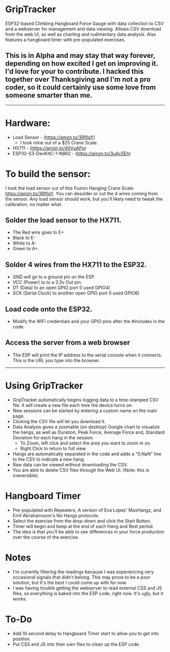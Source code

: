 # GripTracker
ESP32-based Climbing Hangboard Force Gauge with data collection to CSV and a webserver for management and data viewing. Allows CSV download from the web UI, as well as charting and rudimentary data analysis. Also features a hangboard timer with pre-populated exercises.

## This is in Alpha and may stay that way forever, depending on how excited I get on improving it. I'd love for your to contribute. I hacked this together over Thanksgiving and I'm not a pro coder, so it could certainly use some love from someone smarter than me.

---

# Hardware:
- Load Sensor - (https://amzn.to/3RfIloY)
  - I took mine out of a $25 Crane Scale. 
- HX711 - (https://amzn.to/40VuAPo)
- ESP32-S3-DevKitC-1-N8R2 - (https://amzn.to/3uAc5Eh)


# To build the sensor:

I took the load sensor out of this Fuzion Hanging Crane Scale: https://amzn.to/3RfIloY. You can desolder or cut the 4 wires coming from the sensor. Any load sensor should work, but you'll likely need to tweak the calibration, no matter what.

## Solder the load sensor to the HX711. 
- The Red wire goes to E+
- Black to E-
- White to A-
- Green to A+.

## Solder 4 wires from the HX711 to the ESP32. 
- GND will go to a ground pin on the ESP.
- VCC (Power) to to a 3.3v Out pin.
- DT (Data) to an open GPIO port (I used GPIO4)
- SCK (Serial Clock) to another open GPIO port (I used GPIO6)

## Load code onto the ESP32.
- Modify the WiFi credentials and your GPIO pins after the \#includes in the code.

## Access the server from a web browser
- The ESP will print the IP address to the serial console when it connects. This is the URL you type into the browser.

---

# Using GripTracker
- GripTracker automatically begins logging data to a time-stamped CSV file. It will create a new file each time the device turns on.
- New sessions can be started by entering a custom name on the main page.
- Clicking the CSV file will let you download it.
- Data Analysis gives a zoomable (on desktop) Google chart to visualize the hangs, as well as Duration, Peak Force, Average Force and, Standard Deviation for each hang in the session.
  - To Zoom, left click and select the area you want to zoom in on.
  - Right Click to return to full view.
- Hangs are automatically separated in the code and adds a "0,NaN" line to the CSV to indicate a new hang.
- Raw data can be viewed without downloading the CSV.
- You are able to delete CSV files through the Web UI. (Note: this is irreversible).

# Hangboard Timer
- Pre-populated with Repeaters, A version of Eva Lopez' MaxHangz, and Emil Abrahamsson's No Hangs protocols.
- Select the exercise from the drop-down and click the Start Button.
- Timer will begin and beep at the end of each Hang and Rest period.
- The idea is that you'll be able to see differences in your force production over the course of the exercise.

# Notes
  - I'm currently filtering the readings because I was experiencing very occasional signals that didn't belong. This may prove to be a poor solution, but it's the best I could come up with for now.
  - I was having trouble getting the webserver to read external CSS and JS files, so everything is baked into the ESP code, right now. It's ugly, but it works.
 
  # To-Do
  - Add 10 second delay to Hangboard Timer start to allow you to get into position.
  - Put CSS and JS into their own files to clean up the ESP code.
